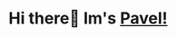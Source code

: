 <div>
  <h1 align="center"> Hi there👋 Im's <a style="font-family: Gotham," href="#">Pavel!</a></h1>
  
</div>


<!--
**Sauron971/Sauron971** is a ✨ _special_ ✨ repository because its `README.md` (this file) appears on your GitHub profile.

Here are some ideas to get you started:

- 🔭 I’m currently working on ...
- 🌱 I’m currently learning ...
- 👯 I’m looking to collaborate on ...
- 🤔 I’m looking for help with ...
- 💬 Ask me about ...
- 📫 How to reach me: ...
- 😄 Pronouns: ...
- ⚡ Fun fact: ...
-->
